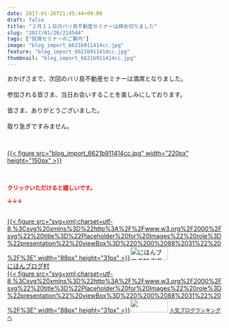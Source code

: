 ```yaml
---
date: 2017-01-26T21:45:44+09:00
draft: false
title: "２月１１日のバリ島不動産セミナーは締め切りました"
slug: "2017/01/26/214544"
tags: ["投資セミナーのご案内"]
image: "blog_import_6621b911414cc.jpg"
feature: "blog_import_6621b911414cc.jpg"
thumbnail: "blog_import_6621b911414cc.jpg"
---
```

<p>おかげさまで、次回のバリ島不動産セミナーは満席となりました。<br/><br/>参加される皆さま、当日お会いすることを楽しみにしております。<br/><br/>皆さま、ありがとうございました。<br/><br/>取り急ぎですみません。</p><p> </p><p><a href="blog_import_6621b912a76d3.jpg">{{< figure src="blog_import_6621b911414cc.jpg" width="220px" height="150px" >}}</a></p><p> </p><p><font color="#ff0000" size="2"><strong>クリックいただけると嬉しいです。</strong></font></p><p><font color="#ff0000" size="2"><strong>↓↓↓</strong></font></p><p><br/><a href="ranking.html?p_cid=01260127" target="_blank">{{< figure src="svg+xml;charset=utf-8,%3Csvg%20xmlns%3D%22http%3A%2F%2Fwww.w3.org%2F2000%2Fsvg%22%20title%3D%22Placeholder%20for%20Images%22%20role%3D%22presentation%22%20viewBox%3D%220%200%2088%2031%22%20%2F%3E" width="88px" height="31px" >}}<noscript><img alt="にほんブログ村 海外生活ブログ バリ島情報へ" border="0" height="31" src="https://img-proxy.blog-video.jp/images?url=http%3A%2F%2Foverseas.blogmura.com%2Fbali%2Fimg%2Fbali88_31.gif" width="88"></noscript></a><br/><a href="ranking.html?p_cid=01260127" target="_blank">にほんブログ村</a><br/><a href="link.php?1804582" title="人気ブログランキングへ">{{< figure src="svg+xml;charset=utf-8,%3Csvg%20xmlns%3D%22http%3A%2F%2Fwww.w3.org%2F2000%2Fsvg%22%20title%3D%22Placeholder%20for%20Images%22%20role%3D%22presentation%22%20viewBox%3D%220%200%2088%2031%22%20%2F%3E" width="88px" height="31px" >}}<noscript><img border="0" height="31" src="https://blog.with2.net/img/banner/banner_22.gif" width="88"></noscript></a> <a href="link.php?1804582" style="font-size: 12px;">人気ブログランキングへ</a></p>


